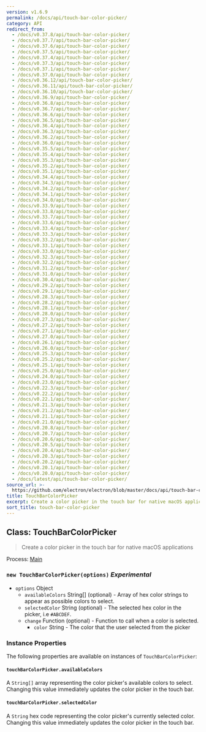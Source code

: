 ```yaml
---
version: v1.6.9
permalink: /docs/api/touch-bar-color-picker/
category: API
redirect_from:
  - /docs/v0.37.8/api/touch-bar-color-picker/
  - /docs/v0.37.7/api/touch-bar-color-picker/
  - /docs/v0.37.6/api/touch-bar-color-picker/
  - /docs/v0.37.5/api/touch-bar-color-picker/
  - /docs/v0.37.4/api/touch-bar-color-picker/
  - /docs/v0.37.3/api/touch-bar-color-picker/
  - /docs/v0.37.1/api/touch-bar-color-picker/
  - /docs/v0.37.0/api/touch-bar-color-picker/
  - /docs/v0.36.12/api/touch-bar-color-picker/
  - /docs/v0.36.11/api/touch-bar-color-picker/
  - /docs/v0.36.10/api/touch-bar-color-picker/
  - /docs/v0.36.9/api/touch-bar-color-picker/
  - /docs/v0.36.8/api/touch-bar-color-picker/
  - /docs/v0.36.7/api/touch-bar-color-picker/
  - /docs/v0.36.6/api/touch-bar-color-picker/
  - /docs/v0.36.5/api/touch-bar-color-picker/
  - /docs/v0.36.4/api/touch-bar-color-picker/
  - /docs/v0.36.3/api/touch-bar-color-picker/
  - /docs/v0.36.2/api/touch-bar-color-picker/
  - /docs/v0.36.0/api/touch-bar-color-picker/
  - /docs/v0.35.5/api/touch-bar-color-picker/
  - /docs/v0.35.4/api/touch-bar-color-picker/
  - /docs/v0.35.3/api/touch-bar-color-picker/
  - /docs/v0.35.2/api/touch-bar-color-picker/
  - /docs/v0.35.1/api/touch-bar-color-picker/
  - /docs/v0.34.4/api/touch-bar-color-picker/
  - /docs/v0.34.3/api/touch-bar-color-picker/
  - /docs/v0.34.2/api/touch-bar-color-picker/
  - /docs/v0.34.1/api/touch-bar-color-picker/
  - /docs/v0.34.0/api/touch-bar-color-picker/
  - /docs/v0.33.9/api/touch-bar-color-picker/
  - /docs/v0.33.8/api/touch-bar-color-picker/
  - /docs/v0.33.7/api/touch-bar-color-picker/
  - /docs/v0.33.6/api/touch-bar-color-picker/
  - /docs/v0.33.4/api/touch-bar-color-picker/
  - /docs/v0.33.3/api/touch-bar-color-picker/
  - /docs/v0.33.2/api/touch-bar-color-picker/
  - /docs/v0.33.1/api/touch-bar-color-picker/
  - /docs/v0.33.0/api/touch-bar-color-picker/
  - /docs/v0.32.3/api/touch-bar-color-picker/
  - /docs/v0.32.2/api/touch-bar-color-picker/
  - /docs/v0.31.2/api/touch-bar-color-picker/
  - /docs/v0.31.0/api/touch-bar-color-picker/
  - /docs/v0.30.4/api/touch-bar-color-picker/
  - /docs/v0.29.2/api/touch-bar-color-picker/
  - /docs/v0.29.1/api/touch-bar-color-picker/
  - /docs/v0.28.3/api/touch-bar-color-picker/
  - /docs/v0.28.2/api/touch-bar-color-picker/
  - /docs/v0.28.1/api/touch-bar-color-picker/
  - /docs/v0.28.0/api/touch-bar-color-picker/
  - /docs/v0.27.3/api/touch-bar-color-picker/
  - /docs/v0.27.2/api/touch-bar-color-picker/
  - /docs/v0.27.1/api/touch-bar-color-picker/
  - /docs/v0.27.0/api/touch-bar-color-picker/
  - /docs/v0.26.1/api/touch-bar-color-picker/
  - /docs/v0.26.0/api/touch-bar-color-picker/
  - /docs/v0.25.3/api/touch-bar-color-picker/
  - /docs/v0.25.2/api/touch-bar-color-picker/
  - /docs/v0.25.1/api/touch-bar-color-picker/
  - /docs/v0.25.0/api/touch-bar-color-picker/
  - /docs/v0.24.0/api/touch-bar-color-picker/
  - /docs/v0.23.0/api/touch-bar-color-picker/
  - /docs/v0.22.3/api/touch-bar-color-picker/
  - /docs/v0.22.2/api/touch-bar-color-picker/
  - /docs/v0.22.1/api/touch-bar-color-picker/
  - /docs/v0.21.3/api/touch-bar-color-picker/
  - /docs/v0.21.2/api/touch-bar-color-picker/
  - /docs/v0.21.1/api/touch-bar-color-picker/
  - /docs/v0.21.0/api/touch-bar-color-picker/
  - /docs/v0.20.8/api/touch-bar-color-picker/
  - /docs/v0.20.7/api/touch-bar-color-picker/
  - /docs/v0.20.6/api/touch-bar-color-picker/
  - /docs/v0.20.5/api/touch-bar-color-picker/
  - /docs/v0.20.4/api/touch-bar-color-picker/
  - /docs/v0.20.3/api/touch-bar-color-picker/
  - /docs/v0.20.2/api/touch-bar-color-picker/
  - /docs/v0.20.1/api/touch-bar-color-picker/
  - /docs/v0.20.0/api/touch-bar-color-picker/
  - /docs/latest/api/touch-bar-color-picker/
source_url: >-
  https://github.com/electron/electron/blob/master/docs/api/touch-bar-color-picker.md
title: TouchBarColorPicker
excerpt: Create a color picker in the touch bar for native macOS applications
sort_title: touch-bar-color-picker
---
```




<!--


                                      ::::
                                    :o+//+o:
                                    +o    oo-
                                    :o+//oo/+o/
                                      -::-   -oo:
                                               /s/
                      -::::::::-                :s/  :::--
                  :+oo+////////+:        -:/+oo/ :s:-///++oo+:
                /o+:                -/+oo+/:-     +o-      -:+o:
               /s:              -:+o+/:           -o+         :s/
              -s/            -/oo/:                /s-         +s-
              -s/         -/oo/-                   -s/         /s-
               oo       :+o/-                       oo         oo
               -s/    :oo/                          /s-       /s-
                :s/ :oo:              -::-          /s-      /s:
                  -+o/               /ssss/         :s:    -+o-
                 :o+--               /ssss/         :s:   :o+-
                :s/  +o:              -::-          /s-   --
               -s/    :+o/-                         /s-
               oo       -+o+-                       oo
              -s/         -/oo/-                   -s/
             -+soo+:         -/oo/:                /s-      /oooo+-
             o+   :s:           -:+o+/:-          -o+      /s:  -oo
             oo:--/s:       ::      -:+oo+/:-     -/-      /s/--:o+
              :+++/-        :s:          -:/+ooo++//////++oo//+o+:
                             /s:                --::::::--
                              /s/              /s-
                               :oo:          :oo:
                                 /oo/-    -/oo/
                                   -/+oooo+/-





                   _______  _______  _______  _______  __
                  |       ||       ||       ||       ||  |
                  |  _____||_     _||   _   ||    _  ||  |
                  | |_____   |   |  |  | |  ||   |_| ||  |
                  |_____  |  |   |  |  |_|  ||    ___||__|
                   _____| |  |   |  |       ||   |     __
                  |_______|  |___|  |_______||___|    |__|


    This file is generated automatically, so it should not be edited.

    To make changes, head over to the electron/electron repository:

    https://github.com/electron/electron/blob/master/docs/api/touch-bar-color-picker.md

    Thanks!

-->
## Class: TouchBarColorPicker

> Create a color picker in the touch bar for native macOS applications

Process: [Main]({{site.baseurl}}/docs/tutorial/quick-start#main-process)

### `new TouchBarColorPicker(options)` _Experimental_

*   `options` Object
    *   `availableColors` String[] (optional) - Array of hex color strings to appear as possible colors to select.
    *   `selectedColor` String (optional) - The selected hex color in the picker, i.e `#ABCDEF`.
    *   `change` Function (optional) - Function to call when a color is selected.
        *   `color` String - The color that the user selected from the picker

### Instance Properties

The following properties are available on instances of `TouchBarColorPicker`:

#### `touchBarColorPicker.availableColors`

A `String[]` array representing the color picker's available colors to select. Changing this value immediately updates the color picker in the touch bar.

#### `touchBarColorPicker.selectedColor`

A `String` hex code representing the color picker's currently selected color. Changing this value immediately updates the color picker in the touch bar.
